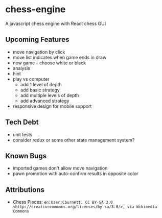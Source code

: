 # chess-engine

A javascript chess engine with React chess GUI

## Upcoming Features

- move navigation by click
- move list indicates when game ends in draw
- new game - choose white or black
- analysis
- hint
- play vs computer
  - add 1 level of depth
  - add basic strategy
  - add multiple levels of depth
  - add advanced strategy
- responsive design for mobile support

## Tech Debt

- unit tests
- consider redux or some other state management system?

## Known Bugs

<!-- - _none_ -->
- imported games don't allow move navigation
- pawn promotion with auto-confirm results in opposite color

## Attributions

- Chess Pieces: `en:User:Cburnett, CC BY-SA 3.0 <http://creativecommons.org/licenses/by-sa/3.0/>, via Wikimedia Commons`
